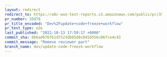 ```yaml
---
layout: redirect
redirect_to: https://a8c-woo-test-reports.s3.amazonaws.com/public/pr/35078/e2e/index.html
pr_number: 35078
pr_title_encoded: "Dev%2Fupdate+code+freeze+workflow"
pr_test_type: e2e
last_published: "2022-10-13 17:59:17 +0000"
commit_sha: 6b6ad076fb1d7523db05d0c045d556c06fce4c43
commit_message: "Remove reviewer part"
branch_name: dev/update-code-freeze-workflow
---
```

